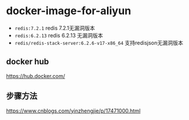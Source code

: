 # docker-image-for-aliyun
- `redis:7.2.1`  redis 7.2.1无漏洞版本
- `redis:6.2.13` redis 6.2.13 无漏洞版本
- `redis/redis-stack-server:6.2.6-v17-x86_64` 支持redisjson无漏洞版本



## docker hub
https://hub.docker.com/

## 步骤方法
https://www.cnblogs.com/yinzhengjie/p/17471000.html
